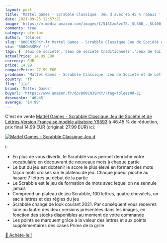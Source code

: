 ```yaml
---
layout: post
title: 'Mattel Games - Scrabble Classique  Jeu d avec 46.45 % rabais '
date: 2021-09-25 12:57:21
image: 'https://m.media-amazon.com/images/I/516IzwSvcTS._SL500_._SL400_.jpg'
comments: true
category: ofertas
author: 'tole.es'
slug: 'B00CN3SPKY-fr Mattel Games - Scrabble Classique Jeu de Société et de...'
sku: 'B00CN3SPKY-fr'
tags: [ 'Jeux de société','Jeux de société traditionnels','Jeux de tuiles','Jeux et Jouets','Jeux et jouets','mattel games', ]
actualPrice: 14.99 EUR
currency: EUR
price: 14.99
comparePrice: 27.99 EUR
prodname: 'Mattel Games - Scrabble Classique  Jeu de Société et de Lettres  Version Française   modèle aléatoire   Y9593'
country: 'fr'
flag: '🇫🇷'
brand: 'Mattel Games'
buyurl: 'https://www.amazon.fr/dp/B00CN3SPKY/?tag=tolees0d-21'
descuento: '46.45'
average: '14.99'
---
```


C'est en vente [Mattel Games - Scrabble Classique  Jeu de Société et de Lettres  Version Française   modèle aléatoire   Y9593](https://www.amazon.fr/dp/B00CN3SPKY/?tag=tolees0d-21)  à  46.45 % de réduction, prix final  14.99 EUR (original: 27.99 EUR) ici:

[![Mattel Games - Scrabble Classique  Jeu d](https://m.media-amazon.com/images/I/516IzwSvcTS._SL500_._SL400_.jpg)](https://www.amazon.fr/dp/B00CN3SPKY/?tag=tolees0d-21)

ℹ️:

- En plus de vous divertir, le Scrabble vous permet denrichir votre vocabulaire en découvrant de nouveaux mots à chaque partie
- Le but du jeu est dobtenir le score le plus élevé en formant des mots façon mots croisés sur le plateau de jeu. Chaque joueur pioche au hasard 7 lettres au début de la partie
- Le Scrabble est le jeu de formation de mots avec lequel on ne sennuie jamais
- Comprend un plateau de jeu Scrabble, 100 lettres, quatre chevalets, un sac à lettres et des règles du jeu
- Scrabble change de look courant 2021. Par conséquent vous recevrez lune ou lautre des deux versions présentées dans les images, en fonction des stocks disponibles au moment de votre commande
- Les points se marquent grâce à la valeur des lettres et aux points supplémentaires des cases Prime de la grille

[🛒 Achète-le!!](https://www.amazon.fr/dp/B00CN3SPKY/?tag=tolees0d-21)
